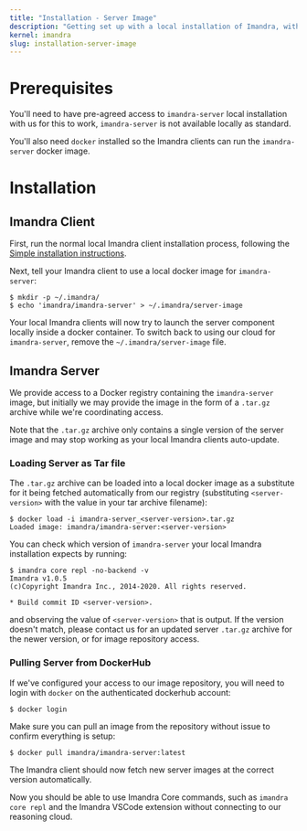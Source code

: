 ```yaml
---
title: "Installation - Server Image"
description: "Getting set up with a local installation of Imandra, with a local server"
kernel: imandra
slug: installation-server-image
---
```


# Prerequisites

You'll need to have pre-agreed access to `imandra-server` local installation with us for this to work, `imandra-server` is not available locally as standard.

You'll also need `docker` installed so the Imandra clients can run the `imandra-server` docker image.

# Installation

## Imandra Client

First, run the normal local Imandra client installation process, following the [Simple installation instructions](Installation%20-%20Simple.md).

Next, tell your Imandra client to use a local docker image for `imandra-server`:

```shell
$ mkdir -p ~/.imandra/
$ echo 'imandra/imandra-server' > ~/.imandra/server-image
```

Your local Imandra clients will now try to launch the server component locally inside a docker container. To switch back to using our cloud for `imandra-server`, remove the `~/.imandra/server-image` file.

## Imandra Server

We provide access to a Docker registry containing the `imandra-server` image, but initially we may provide the image in the form of a `.tar.gz` archive while we're coordinating access.

Note that the `.tar.gz` archive only contains a single version of the server image and may stop working as your local Imandra clients auto-update.

### Loading Server as Tar file

The `.tar.gz` archive can be loaded into a local docker image as a substitute for it being fetched automatically from our registry (substituting `<server-version>` with the value in your tar archive filename):

```shell
$ docker load -i imandra-server_<server-version>.tar.gz
Loaded image: imandra/imandra-server:<server-version>
```

You can check which version of `imandra-server` your local Imandra installation expects by running:

```shell
$ imandra core repl -no-backend -v
Imandra v1.0.5
(c)Copyright Imandra Inc., 2014-2020. All rights reserved.

* Build commit ID <server-version>.
```

and observing the value of `<server-version>` that is output. If the version doesn't match, please contact us for an updated server `.tar.gz` archive for the newer version, or for image repository access.

### Pulling Server from DockerHub

If we've configured your access to our image repository, you will need to login with `docker` on the authenticated dockerhub account:

```shell
$ docker login
```

Make sure you can pull an image from the repository without issue to confirm everything is setup:

```shell
$ docker pull imandra/imandra-server:latest
```

The Imandra client should now fetch new server images at the correct version automatically.

Now you should be able to use Imandra Core commands, such as `imandra core repl` and the Imandra VSCode extension without connecting to our reasoning cloud.
